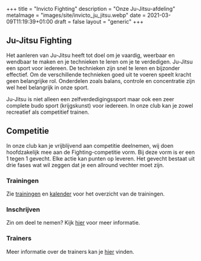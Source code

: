 +++
title = "Invicto Fighting"
description = "Onze Ju-Jitsu-afdeling"
metaImage = "images/site/invicto_ju_jitsu.webp"
date = 2021-03-09T11:19:39+01:00
draft = false
layout = "generic"
+++
## Ju-Jitsu Fighting

Het aanleren van Ju-Jitsu heeft tot doel om je vaardig, weerbaar en wendbaar te maken en je technieken te leren om je te verdedigen. Ju-Jitsu een sport voor iedereen. De technieken zijn snel te leren en bijzonder effectief. Om de verschillende technieken goed uit te voeren speelt kracht geen belangrijke rol. Onderdelen zoals balans, controle en concentratie zijn wel heel belangrijk in onze sport.

Ju-Jitsu is niet alleen een zelfverdedigingssport maar ook een zeer complete budo sport (krijgskunst) voor iedereen. In onze club kan je zowel recreatief als competitief trainen.

## Competitie
In onze club kan je vrijblijvend aan competitie deelnemen, wij doen hoofdzakelijk mee aan de Fighting-competitie vorm.
Bij deze vorm is er een 1 tegen 1 gevecht. 
Elke actie kan punten op leveren. 
Het gevecht bestaat uit drie fases wat wil zeggen dat je een allround vechter moet zijn.

### Trainingen
Zie [trainingen](/trainingen) en [kalender](/kalender) voor het overzicht van de trainingen.

### Inschrijven
Zin om deel te nemen? Kijk [hier](/trainingen) voor meer informatie.

### Trainers
Meer informatie over de trainers kan je [hier](/trainers) vinden.